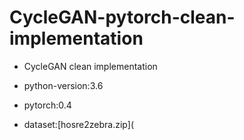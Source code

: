 # CycleGAN-pytorch-clean-implementation

- CycleGAN clean  implementation

- python-version:3.6

- pytorch:0.4

- dataset:[hosre2zebra.zip](
